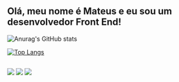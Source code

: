 ## Olá, meu nome é Mateus e eu sou um desenvolvedor Front End! 

![Anurag's GitHub stats](https://github-readme-stats.vercel.app/api?username=Mateus&show_icons=true&theme=github_dark)

[![Top Langs](https://github-readme-stats.vercel.app/api/top-langs/?username=MateuGustavo22)](https://github.com/anuraghazra/github-readme-stats)

##

<div>
<a href="https://instagram.com/mateus_gust4vo" target="_blank"><img src="https://img.shields.io/badge/-Instagram-%23E4405F?style=for-the-badge&logo=instagram&logoColor=white" target="_blank"></a>
<a href = "mailto:contatomateuscode@gmail.com"><img src="https://img.shields.io/badge/-Gmail-%23333?style=for-the-badge&logo=gmail&logoColor=white" target="_blank"></a>
<a href="https://www.linkedin.com/in/mateus-gustavo-31a40a212" target="_blank"><img src="https://img.shields.io/badge/-LinkedIn-%230077B5?style=for-the-badge&logo=linkedin&logoColor=white" target="_blank"></a>
</div>
